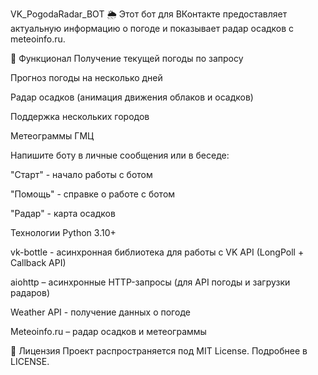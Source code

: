 VK_PogodaRadar_BOT 🌦️
Этот бот для ВКонтакте предоставляет актуальную информацию о погоде и показывает радар осадков с meteoinfo.ru.

🔹 Функционал
Получение текущей погоды по запросу

Прогноз погоды на несколько дней

Радар осадков (анимация движения облаков и осадков)

Поддержка нескольких городов

Метеограммы ГМЦ

Напишите боту в личные сообщения или в беседе:

"Старт" - начало работы с ботом

"Помощь" - справке о работе с ботом

"Радар" - карта осадков


Технологии
Python 3.10+

vk-bottle - асинхронная библиотека для работы с VK API (LongPoll + Callback API)

aiohttp – асинхронные HTTP-запросы (для API погоды и загрузки радаров)

Weather API - получение данных о погоде

Meteoinfo.ru – радар осадков и метеограммы

📄 Лицензия
Проект распространяется под MIT License. Подробнее в LICENSE.
